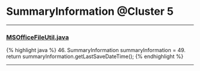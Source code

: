 # SummaryInformation @Cluster 5

***

### [MSOfficeFileUtil.java](https://searchcode.com/codesearch/view/116052780/)
{% highlight java %}
46. SummaryInformation summaryInformation =
49. return summaryInformation.getLastSaveDateTime();
{% endhighlight %}

***

